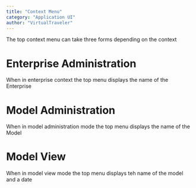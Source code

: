 ```yaml
---
title: "Context Menu"
category: "Application UI"
author: "VirtualTraveler"
---
```

The top context menu can take three forms depending on the context 

# Enterprise Administration
When in enterprise context the top menu displays the name of the Enterprise 

# Model Administration
When in model administration mode the top menu displays the name of the Model 

# Model View
When in model view mode the top menu displays teh name of the model and a date 